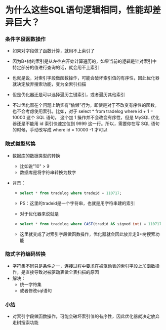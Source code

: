 # 为什么这些SQL语句逻辑相同，性能却差异巨大？



### 条件字段函数操作

- 如果对字段做了函数计算，就用不上索引了
- 因为B+树的索引是从左往右开始计算遍历的，如果当前的逻辑是针对索引中特定部分的值进行查询的话，就会用不上索引
- 也就是说，对索引字段做函数操作，可能会破坏索引值的有序性，因此优化器就决定放弃搜索功能，变为全索引扫描
- 但是优化器还是可以选择遍历主键索引，或者遍历其他索引



- 不过优化器在个问题上确实有“偷懒”行为，即使是对于不改变有序性的函数，也不会考虑使用索引。比如，对于 select * from tradelog where id + 1 = 10000 这个 SQL 语句， 这个加 1 操作并不会改变有序性，但是 MySQL 优化器还是不能用 id 索引快速定位到 9999 这一行。所以，需要你在写 SQL 语句的时候，手动改写成 where id = 10000 -1 才可以





### 隐式类型转换

- 数据库的数据类型的转换

  - 比如说"10" > 9
  - 数据库是将字符串转换为数字

- 背景：

  - ```sql
    select * from tradelog where tradeid = 110717;
    ```

  - PS：这里的tradeid是一个字符串，也就是用字符串建的索引

  - 对于优化器来说就是

  - ```sql
    select * from tradelog where CAST(tradid AS signed int) = 110717;
    ```

  - 这里就变成了对索引字段做函数操作，优化器就会因此放弃走B+树搜索功能





### 隐式字符编码转换

- 字符集不同只是条件之一，连接过程中要求在被驱动表的索引字段上加函数操作，是直接导致对被驱动表做全表扫描的原因
- 解决：
  - 统一字符集
  - 或者修改sql语句





### 小结

- 对索引字段做函数操作，可能会破坏索引值的有序性，因此优化器就决定放弃走树搜索功能